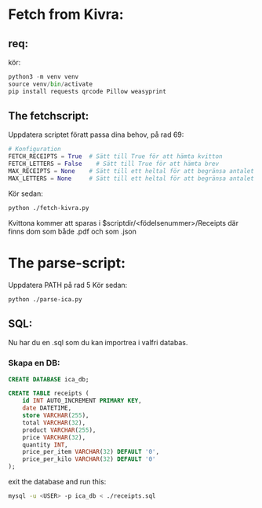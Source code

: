 # Fetch from Kivra:

## req:
kör:
```python
python3 -m venv venv
source venv/bin/activate
pip install requests qrcode Pillow weasyprint
```

## The fetchscript:
Uppdatera scriptet föratt passa dina behov, på rad 69:
```python
# Konfiguration
FETCH_RECEIPTS = True  # Sätt till True för att hämta kvitton
FETCH_LETTERS = False    # Sätt till True för att hämta brev
MAX_RECEIPTS = None    # Sätt till ett heltal för att begränsa antalet kvitton som hämtas (None = obegränsat)
MAX_LETTERS = None     # Sätt till ett heltal för att begränsa antalet brev som hämtas (None = obegränsat)

```
Kör sedan:
```sh
python ./fetch-kivra.py
```

Kvittona kommer att sparas i $scriptdir/<födelsenummer>/Receipts
där finns dom som både .pdf och som .json

# The parse-script:
Uppdatera PATH på rad 5
Kör sedan:
```sh
python ./parse-ica.py
```

## SQL:
Nu har du en .sql som du kan importrea i valfri databas.
### Skapa en DB:
```sql
CREATE DATABASE ica_db;
```

```sql
CREATE TABLE receipts (
    id INT AUTO_INCREMENT PRIMARY KEY,
    date DATETIME,
    store VARCHAR(255),
    total VARCHAR(32),
    product VARCHAR(255),
    price VARCHAR(32),
    quantity INT,
    price_per_item VARCHAR(32) DEFAULT '0',
    price_per_kilo VARCHAR(32) DEFAULT '0'
);
```
exit the database and run this:

```sh
mysql -u <USER> -p ica_db < ./receipts.sql
```
